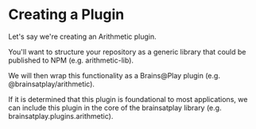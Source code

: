 # Creating a Plugin

Let's say we're creating an Arithmetic plugin.

You'll want to structure your repository as a generic library that could be published to NPM (e.g. arithmetic-lib).


We will then wrap this functionality as a Brains@Play plugin (e.g. @brainsatplay/arithmetic).

If it is determined that this plugin is foundational to most applications, we can include this plugin in the core of the brainsatplay library (e.g. brainsatplay.plugins.arithmetic).